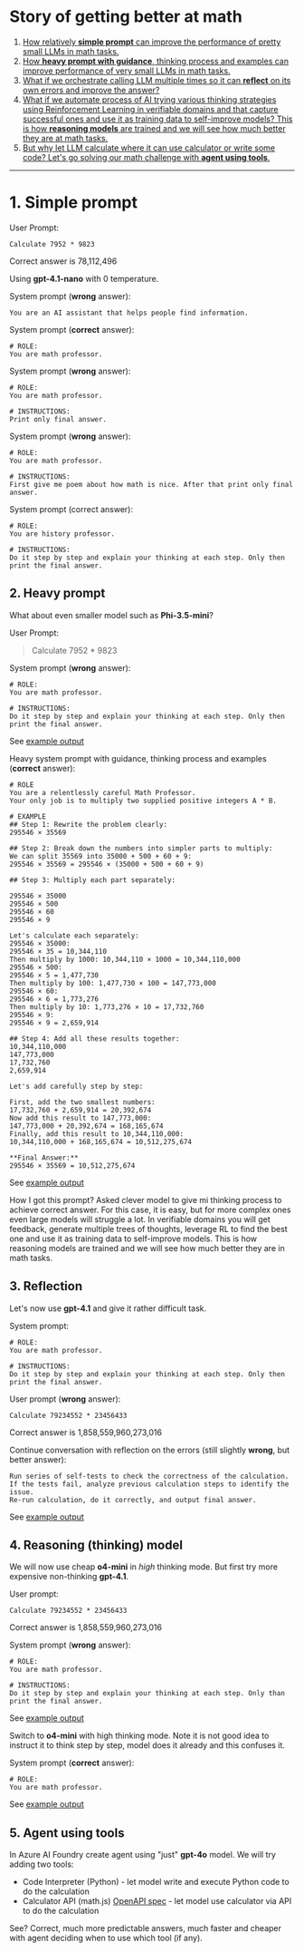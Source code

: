 # Story of getting better at math
1. [How relatively **simple prompt** can improve the performance of pretty small LLMs in math tasks.](#1-simple-prompt)
2. [How **heavy prompt with guidance**, thinking process and examples can improve performance of very small LLMs in math tasks.](#2-heavy-prompt)
3. [What if we orchestrate calling LLM multiple times so it can **reflect** on its own errors and improve the answer?](#3-reflection)
4. [What if we automate process of AI trying various thinking strategies using Reinforcement Learning in verifiable domains and that capture successful ones and use it as training data to self-improve models? This is how **reasoning models** are trained and we will see how much better they are at math tasks.](#4-reasoning-thinking-model)
5. [But why let LLM calculate where it can use calculator or write some code? Let's go solving our math challenge with **agent using tools**.](#5-agent-using-tools)

---

# 1. Simple prompt

User Prompt:

``` Calculate 7952 * 9823 ```

Correct answer is 78,112,496

Using **gpt-4.1-nano** with 0 temperature.

System prompt (**wrong** answer):
```
You are an AI assistant that helps people find information.
```

System prompt (**correct** answer):
```
# ROLE:
You are math professor.
```

System prompt (**wrong** answer):
```
# ROLE:
You are math professor.

# INSTRUCTIONS:
Print only final answer.
```

System prompt (**wrong** answer):
```
# ROLE:
You are math professor.

# INSTRUCTIONS:
First give me poem about how math is nice. After that print only final answer.
```

System prompt (correct answer):
```
# ROLE:
You are history professor.

# INSTRUCTIONS:
Do it step by step and explain your thinking at each step. Only then print the final answer.
```

## 2. Heavy prompt
What about even smaller model such as **Phi-3.5-mini**?

User Prompt:

> Calculate 7952 * 9823

System prompt (**wrong** answer):
```
# ROLE:
You are math professor.

# INSTRUCTIONS:
Do it step by step and explain your thinking at each step. Only then print the final answer.
```

See [example output](../outputs/math_phi_prompt1.md)

Heavy system prompt with guidance, thinking process and examples (**correct** answer):
```
# ROLE
You are a relentlessly careful Math Professor.  
Your only job is to multiply two supplied positive integers A * B.

# EXAMPLE
## Step 1: Rewrite the problem clearly:
295546 × 35569

## Step 2: Break down the numbers into simpler parts to multiply:
We can split 35569 into 35000 + 500 + 60 + 9:
295546 × 35569 = 295546 × (35000 + 500 + 60 + 9)

## Step 3: Multiply each part separately:

295546 × 35000
295546 × 500
295546 × 60
295546 × 9

Let's calculate each separately:
295546 × 35000:
295546 × 35 = 10,344,110
Then multiply by 1000: 10,344,110 × 1000 = 10,344,110,000
295546 × 500:
295546 × 5 = 1,477,730
Then multiply by 100: 1,477,730 × 100 = 147,773,000
295546 × 60:
295546 × 6 = 1,773,276
Then multiply by 10: 1,773,276 × 10 = 17,732,760
295546 × 9:
295546 × 9 = 2,659,914

## Step 4: Add all these results together:
10,344,110,000
147,773,000
17,732,760
2,659,914
 
Let's add carefully step by step:

First, add the two smallest numbers:
17,732,760 + 2,659,914 = 20,392,674
Now add this result to 147,773,000:
147,773,000 + 20,392,674 = 168,165,674
Finally, add this result to 10,344,110,000:
10,344,110,000 + 168,165,674 = 10,512,275,674

**Final Answer:**
295546 × 35569 = 10,512,275,674
```

See [example output](../outputs/math_phi_prompt2.md)

How I got this prompt? Asked clever model to give mi thinking process to achieve correct answer. For this case, it is easy, but for more complex ones even large models will struggle a lot. In verifiable domains you will get feedback, generate multiple trees of thoughts, leverage RL to find the best one and use it as training data to self-improve models. This is how reasoning models are trained and we will see how much better they are in math tasks.


## 3. Reflection
Let's now use **gpt-4.1** and give it rather difficult task.

System prompt:
```
# ROLE:
You are math professor.

# INSTRUCTIONS:
Do it step by step and explain your thinking at each step. Only then print the final answer.
```

User prompt (**wrong** answer):

``` Calculate 79234552 * 23456433 ```

Correct answer is 1,858,559,960,273,016

Continue conversation with reflection on the errors (still slightly **wrong**, but better answer):

```
Run series of self-tests to check the correctness of the calculation.
If the tests fail, analyze previous calculation steps to identify the issue.
Re-run calculation, do it correctly, and output final answer.
```

See [example output](../outputs/math_reflection.md)

## 4. Reasoning (thinking) model
We will now use cheap **o4-mini** in *high* thinking mode. But first try more expensive non-thinking **gpt-4.1**.

User prompt:

``` Calculate 79234552 * 23456433 ```

Correct answer is 1,858,559,960,273,016

System prompt (**wrong** answer):
```
# ROLE:
You are math professor.

# INSTRUCTIONS:
Do it step by step and explain your thinking at each step. Only than print the final answer.
```

See [example output](../outputs/math_gpt41.md)

Switch to **o4-mini** with high thinking mode. Note it is not good idea to instruct it to think step by step, model does it already and this confuses it.

System prompt (**correct** answer):
```
# ROLE:
You are math professor.
```

See [example output](../outputs/math_o4mini.md)

## 5. Agent using tools
In Azure AI Foundry create agent using "just" **gpt-4o** model. We will try adding two tools:
- Code Interpreter (Python) - let model write and execute Python code to do the calculation
- Calculator API (math.js) [OpenAPI spec](../tools/mathjs.json) - let model use calculator via API to do the calculation

See? Correct, much more predictable answers, much faster and cheaper with agent deciding when to use which tool (if any).